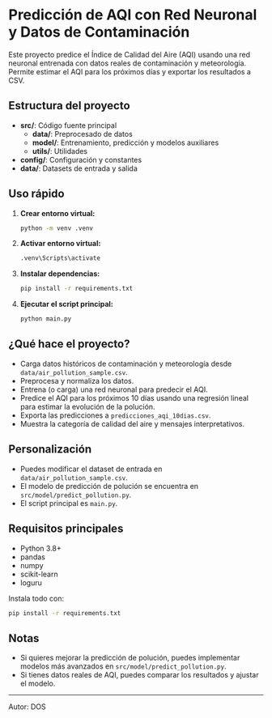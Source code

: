 # Predicción de AQI con Red Neuronal y Datos de Contaminación

Este proyecto predice el Índice de Calidad del Aire (AQI) usando una red neuronal entrenada con datos reales de contaminación y meteorología. Permite estimar el AQI para los próximos días y exportar los resultados a CSV.

## Estructura del proyecto

- **src/**: Código fuente principal
  - **data/**: Preprocesado de datos
  - **model/**: Entrenamiento, predicción y modelos auxiliares
  - **utils/**: Utilidades
- **config/**: Configuración y constantes
- **data/**: Datasets de entrada y salida

## Uso rápido

1. **Crear entorno virtual:**
   ```sh
   python -m venv .venv
   ```
2. **Activar entorno virtual:**
   ```sh
   .venv\Scripts\activate
   ```
3. **Instalar dependencias:**
   ```sh
   pip install -r requirements.txt
   ```
4. **Ejecutar el script principal:**
   ```sh
   python main.py
   ```

## ¿Qué hace el proyecto?

- Carga datos históricos de contaminación y meteorología desde `data/air_pollution_sample.csv`.
- Preprocesa y normaliza los datos.
- Entrena (o carga) una red neuronal para predecir el AQI.
- Predice el AQI para los próximos 10 días usando una regresión lineal para estimar la evolución de la polución.
- Exporta las predicciones a `predicciones_aqi_10dias.csv`.
- Muestra la categoría de calidad del aire y mensajes interpretativos.

## Personalización

- Puedes modificar el dataset de entrada en `data/air_pollution_sample.csv`.
- El modelo de predicción de polución se encuentra en `src/model/predict_pollution.py`.
- El script principal es `main.py`.

## Requisitos principales

- Python 3.8+
- pandas
- numpy
- scikit-learn
- loguru

Instala todo con:
```sh
pip install -r requirements.txt
```

## Notas

- Si quieres mejorar la predicción de polución, puedes implementar modelos más avanzados en `src/model/predict_pollution.py`.
- Si tienes datos reales de AQI, puedes comparar los resultados y ajustar el modelo.

---
Autor: DOS

